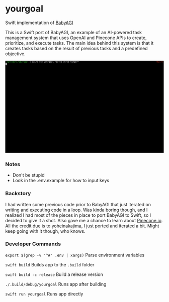 # yourgoal

Swift implementation of [BabyAGI](https://github.com/yoheinakajima/babyagi)

This is a Swift port of BabyAGI, an example of an AI-powered task management system that uses OpenAI and Pinecone APIs to create, prioritize, and execute tasks. The main idea behind this system is that it creates tasks based on the result of previous tasks and a predefined objective.

![example output](yourgoal1.gif)

### Notes

* Don't be stupid
* Look in the .env.example for how to input keys

### Backstory

I had written some previous code prior to BabyAGI that just iterated on writing and executing code in a loop. Was kinda boring though, and I realized I had most of the pieces in place to port BabyAGI to Swift, so I decided to give it a shot. Also gave me a chance to learn about [Pinecone.io](https://www.pinecone.io). All the credit due is to [yoheinakajima](https://github.com/yoheinakajima), I just ported and iterated a bit. Might keep going with it though, who knows.

### Developer Commands

`export $(grep -v '^#' .env | xargs)` Parse environment variables

`swift build` Builds app to the `.build` folder

`swift build -c release` Build a release version

`./.build/debug/yourgoal` Runs app after building

`swift run yourgoal` Runs app directly
